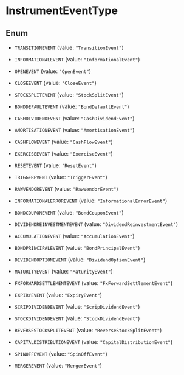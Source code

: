 

# InstrumentEventType

## Enum


* `TRANSITIONEVENT` (value: `"TransitionEvent"`)

* `INFORMATIONALEVENT` (value: `"InformationalEvent"`)

* `OPENEVENT` (value: `"OpenEvent"`)

* `CLOSEEVENT` (value: `"CloseEvent"`)

* `STOCKSPLITEVENT` (value: `"StockSplitEvent"`)

* `BONDDEFAULTEVENT` (value: `"BondDefaultEvent"`)

* `CASHDIVIDENDEVENT` (value: `"CashDividendEvent"`)

* `AMORTISATIONEVENT` (value: `"AmortisationEvent"`)

* `CASHFLOWEVENT` (value: `"CashFlowEvent"`)

* `EXERCISEEVENT` (value: `"ExerciseEvent"`)

* `RESETEVENT` (value: `"ResetEvent"`)

* `TRIGGEREVENT` (value: `"TriggerEvent"`)

* `RAWVENDOREVENT` (value: `"RawVendorEvent"`)

* `INFORMATIONALERROREVENT` (value: `"InformationalErrorEvent"`)

* `BONDCOUPONEVENT` (value: `"BondCouponEvent"`)

* `DIVIDENDREINVESTMENTEVENT` (value: `"DividendReinvestmentEvent"`)

* `ACCUMULATIONEVENT` (value: `"AccumulationEvent"`)

* `BONDPRINCIPALEVENT` (value: `"BondPrincipalEvent"`)

* `DIVIDENDOPTIONEVENT` (value: `"DividendOptionEvent"`)

* `MATURITYEVENT` (value: `"MaturityEvent"`)

* `FXFORWARDSETTLEMENTEVENT` (value: `"FxForwardSettlementEvent"`)

* `EXPIRYEVENT` (value: `"ExpiryEvent"`)

* `SCRIPDIVIDENDEVENT` (value: `"ScripDividendEvent"`)

* `STOCKDIVIDENDEVENT` (value: `"StockDividendEvent"`)

* `REVERSESTOCKSPLITEVENT` (value: `"ReverseStockSplitEvent"`)

* `CAPITALDISTRIBUTIONEVENT` (value: `"CapitalDistributionEvent"`)

* `SPINOFFEVENT` (value: `"SpinOffEvent"`)

* `MERGEREVENT` (value: `"MergerEvent"`)



